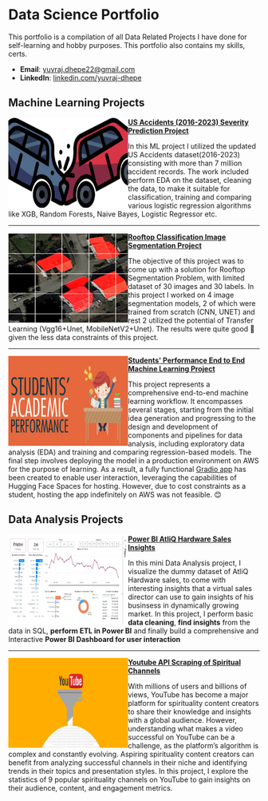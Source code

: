 # Data Science Portfolio 
This portfolio is a compilation of all Data Related Projects I have done for self-learning and hobby purposes. This portfolio also contains my skills, certs.
- **Email**: [yuvraj.dhepe22@gmail.com](mailto:yuvraj.dhepe22@gmail.com)
- **LinkedIn**: [linkedin.com/yuvraj-dhepe](https://www.linkedin.com/in/yuvraj-shivaji-dhepe/)


## Machine Learning Projects

<img align = "left" width = "240" height = "180" src = "./Images/Us_Accidents_Project.png"> **[US Accidents (2016-2023) Severity Prediction Project](https://github.com/Yuvraj-Dhepe/Projects/tree/main/US-Accidents-Project)**

In this ML project I utilized the updated US Accidents dataset(2016-2023) consisting with more than 7 million accident records. The work included perform EDA on the dataset, cleaning the data, to make it suitable for classification, training and comparing various logistic regression algorithms like XGB, Random Forests, Naive Bayes, Logistic Regressor etc.

---
<img align = "left" width = "240" height = "180" src = "./Images/Rooftop_Project.jpg"></img> **[Rooftop Classification Image Segmentation Project](https://github.com/Yuvraj-Dhepe/Projects/tree/main/Rooftop_Classification_Project)**

The objective of this project was to come up with a solution for Rooftop Segmentation Problem, with limited dataset of 30 images and 30 labels. In this project I worked on 4 image segmentation models, 2 of which were trained from scratch (CNN, UNET) and rest 2 utilized the potential of Transfer Learning (Vgg16+Unet, MobileNetV2+Unet). The results were quite good 💫 given the less data constraints of this project.

---
<img align = "left" width = "240" height = "180" src = "./Images/StudentPerformance.jpg"> **[Students' Performance End to End Machine Learning Project](https://github.com/Yuvraj-Dhepe/ML_Web_Project)**

This project represents a comprehensive end-to-end machine learning workflow. It encompasses several stages, starting from the initial idea generation and progressing to the design and development of components and pipelines for data analysis, including exploratory data analysis (EDA) and training and comparing regression-based models. The final step involves deploying the model in a production environment on AWS for the purpose of learning. As a result, a fully functional [Gradio app](https://yuvidhepe-studentperformance.hf.space) has been created to enable user interaction, leveraging the capabilities of Hugging Face Spaces for hosting. However, due to cost constraints as a student, hosting the app indefinitely on AWS was not feasible. 😊

## Data Analysis Projects

<img align = "left" width = "240" height = "180" src = "./Images/SalesProject.jpg"> **[Power BI AtliQ Hardware Sales Insights](https://yuvraj-dhepe.github.io/DataBlog_V1/docs/projects/B1_Sales_Insights.html)**

In this mini Data Analysis project, I visualize the dummy dataset of AtliQ Hardware sales, to come with interesting insights that a virtual sales director can use to gain insights of his businsess in dynamically growing market. In this project, I perform basic **data cleaning**, **find insights** from the data in SQL, **perform ETL in Power BI** and finally build a comprehensive and Interactive **Power BI Dashboard for user interaction**

---
<img align = "left" width = "240" height = "180" src = "./Images/Yt_Scraping.png"> **[Youtube API Scraping of Spiritual Channels](https://yuvraj-dhepe.github.io/DataBlog_V1/docs/projects/Youtube_API_EDA.html)**

With millions of users and billions of views, YouTube has become a major platform for spirituality content creators to share their knowledge and insights with a global audience. However, understanding what makes a video successful on YouTube can be a challenge, as the platform’s algorithm is complex and constantly evolving. Aspiring spirituality content creators can benefit from analyzing successful channels in their niche and identifying trends in their topics and presentation styles. In this project, I explore the statistics of 9 popular spirituality channels on YouTube to gain insights on their audience, content, and engagement metrics.

